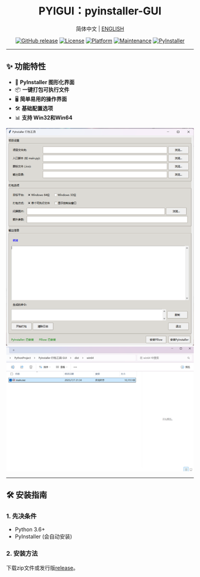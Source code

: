 <div align="center"><h1>PYIGUI：pyinstaller-GUI</h1>

简体中文 | <a href="README.md">ENGLISH</a>

[![GitHub release](https://img.shields.io/github/release/AMTOPA/pyinstaller-GUI.svg?style=for-the-badge)](https://github.com/AMTOPA/pyinstaller-GUI/releases)
[![License](https://img.shields.io/badge/license-MIT-blue?style=for-the-badge)](https://opensource.org/licenses/MIT)
[![Platform](https://img.shields.io/badge/platform-Windows-blue?style=for-the-badge)](https://github.com/AMTOPA/pyinstaller-GUI)
[![Maintenance](https://img.shields.io/badge/Maintained%3F-yes-green?style=for-the-badge)](https://github.com/AMTOPA/pyinstaller-GUI/graphs/commit-activity)
[![PyInstaller](https://img.shields.io/badge/PyInstaller-GUI-orange?style=for-the-badge&logo=python)](https://www.pyinstaller.org/)

</div>

---

## ✨ 功能特性

- 🚀 **PyInstaller 图形化界面**
- 📦 **一键打包可执行文件**
- 🖥️ **简单易用的操作界面**
- 🛠️ **基础配置选项**
- 📊 **支持 Win32和Win64**

<div align="center">

<img src="./fig/1.png" width="800" alt="主界面">

<img src="./fig/2.png" width="800" alt="打包结果">

</div>

---

## 🛠️ 安装指南

### 1. 先决条件

- Python 3.6+
- PyInstaller (会自动安装)

### 2. 安装方法

下载zip文件或发行版<a href="https://github.com/AMTOPA/pyinstaller-GUI/releases">release</a>。










